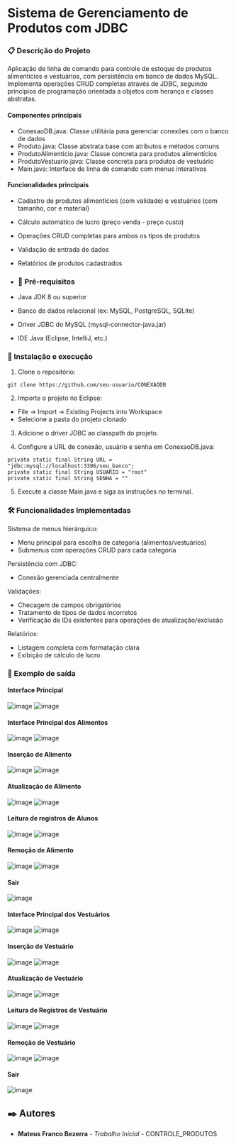 # Sistema de Gerenciamento de Produtos com JDBC

### 📋 Descrição do Projeto

Aplicação de linha de comando para controle de estoque de produtos alimentícios e vestuários, com persistência em banco de dados MySQL. Implementa operações CRUD completas através de JDBC, seguindo princípios de programação orientada a objetos com herança e classes abstratas.

#### Componentes principais

- ConexaoDB.java: Classe utilitária para gerenciar conexões com o banco de dados
- Produto.java: Classe abstrata base com atributos e métodos comuns
- ProdutoAlimenticio.java: Classe concreta para produtos alimentícios
- ProdutoVestuario.java: Classe concreta para produtos de vestuário
- Main.java: Interface de linha de comando com menus interativos

#### Funcionalidades principais

- Cadastro de produtos alimentícios (com validade) e vestuários (com tamanho, cor e material)
- Cálculo automático de lucro (preço venda - preço custo)
- Operações CRUD completas para ambos os tipos de produtos
- Validação de entrada de dados
- Relatórios de produtos cadastrados

- ### 🔧 Pré-requisitos

- Java JDK 8 ou superior
- Banco de dados relacional (ex: MySQL, PostgreSQL, SQLite)
- Driver JDBC do MySQL (mysql-connector-java.jar)
- IDE Java (Eclipse, IntelliJ, etc.)

### 🚀 Instalação e execução

1. Clone o repositório:

```
git clone https://github.com/seu-usuario/CONEXAODB
```

2. Importe o projeto no Eclipse:
- File → Import → Existing Projects into Workspace
- Selecione a pasta do projeto clonado

3. Adicione o driver JDBC ao classpath do projeto.

4. Configure a URL de conexão, usuário e senha em ConexaoDB.java:
   
```
private static final String URL = "jdbc:mysql://localhost:3306/seu_banco";
private static final String USUARIO = "root"
private static final String SENHA = ""
```

5. Execute a classe Main.java e siga as instruções no terminal.

### 🛠️ Funcionalidades Implementadas

Sistema de menus hierárquico:
- Menu principal para escolha de categoria (alimentos/vestuários)
- Submenus com operações CRUD para cada categoria

Persistência com JDBC:
- Conexão gerenciada centralmente

Validações:
- Checagem de campos obrigatórios
- Tratamento de tipos de dados incorretos
- Verificação de IDs existentes para operações de atualização/exclusão

Relatórios:
- Listagem completa com formatação clara
- Exibição de cálculo de lucro

### 📝 Exemplo de saída

#### Interface Principal

![image](https://github.com/user-attachments/assets/52add69e-6ec8-4efd-9481-924ff0dd3878)
![image](https://github.com/user-attachments/assets/6fd96513-c2be-4fa7-a61b-6e178595a3f4)


#### Interface Principal dos Alimentos

![image](https://github.com/user-attachments/assets/f6b3158c-556b-46e8-bd2a-63583694e0a1)
![image](https://github.com/user-attachments/assets/dee93cb2-1104-4932-b604-be80be911e74)


#### Inserção de Alimento

![image](https://github.com/user-attachments/assets/361f79e3-41dd-4eab-bd45-2c311661eaa3)
![image](https://github.com/user-attachments/assets/beff292b-6ed8-4ae3-81bc-7247847263a5)


#### Atualização de Alimento

![image](https://github.com/user-attachments/assets/9f0402a1-17ac-4573-ae43-e3912acb3f91)
![image](https://github.com/user-attachments/assets/ab4f308c-9dfa-4d88-98ea-1eedc8359709)


#### Leitura de registros de Alunos
  
![image](https://github.com/user-attachments/assets/1479b127-0a82-43c3-9936-cec477754665)
![image](https://github.com/user-attachments/assets/ab4f308c-9dfa-4d88-98ea-1eedc8359709)


#### Remoção de Alimento

![image](https://github.com/user-attachments/assets/ccde9f64-572c-4b12-a304-65354e96e13b)
![image](https://github.com/user-attachments/assets/c4d731ec-ccda-4f0b-913b-50412b710483)


#### Sair

![image](https://github.com/user-attachments/assets/d2050ce2-1a95-4aa0-b870-3a1a5123c8c0)



#### Interface Principal dos Vestuários

![image](https://github.com/user-attachments/assets/e671271e-8b32-4f11-9a6b-6048c14bdf2f)
![image](https://github.com/user-attachments/assets/08ab1af4-f436-4352-909a-ca588a747120)


#### Inserção de Vestuário

![image](https://github.com/user-attachments/assets/e00a564e-c42d-4b61-a739-d1f97d69cd37)
![image](https://github.com/user-attachments/assets/df11f8e2-9308-4997-9e27-f27d46b8a381)


#### Atualização de Vestuário

![image](https://github.com/user-attachments/assets/1fe5cdec-c728-4585-b628-bc61563d3df2)
![image](https://github.com/user-attachments/assets/070468bd-78f0-4432-940f-28242e89de69)


#### Leitura de Registros de Vestuário

![image](https://github.com/user-attachments/assets/fa8b9e21-a812-4e39-ada3-4b7b22bc32b6)
![image](https://github.com/user-attachments/assets/df11f8e2-9308-4997-9e27-f27d46b8a381)


#### Remoção de Vestuário

![image](https://github.com/user-attachments/assets/71f1536c-a592-4c6b-8d66-9917d1a2c2fc)
![image](https://github.com/user-attachments/assets/0a3eb14c-c38c-4fbf-a4b7-a72f4fe89371)


#### Sair

![image](https://github.com/user-attachments/assets/5f018594-3f85-4e09-9cda-5f1dda1d3a9b)


## ✒️ Autores

* **Mateus Franco Bezerra** - *Trabalho Inicial* - CONTROLE_PRODUTOS
